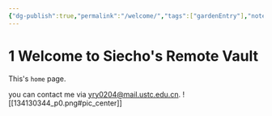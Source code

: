 ```yaml
---
{"dg-publish":true,"permalink":"/welcome/","tags":["gardenEntry"],"noteIcon":"","created":"2025-05-08T13:56:22.821+08:00","updated":"2025-08-24T23:20:42.214+08:00"}
---
```


# 1 Welcome to Siecho's Remote Vault
This's `home` page.  

you can contact me via <a href="yry0204@mail.ustc.edu.cn">yry0204@mail.ustc.edu.cn</a>. 
![[134130344_p0.png#pic_center]]